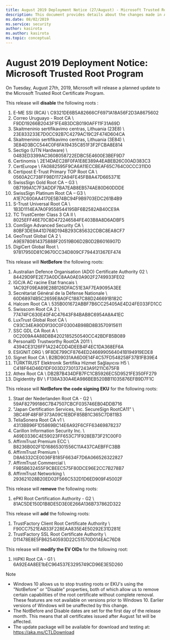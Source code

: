 ```yaml
---
title: August 2019 Deployment Notice (27/August) - Microsoft Trusted Root Program 
description: This document provides details about the changes made in August 2019 to the root store.
ms.date: 08/02/2019
ms.service: security
author: kasirota
ms.author: kasirota
ms.topic: conceptual
---
```


# August 2019 Deployment Notice: Microsoft Trusted Root Program

On Tuesday, August 27th, 2019, Microsoft will release a planned update to the Microsoft Trusted Root Certificate Program.

    
This release will **disable** the following roots :

1. E-ME SSI (RCA)	\ C9321DE6B5A82666CF6971A18A56F2D3A8675602
2. Correo Uruguayo - Root CA	\ F9DD19266B2043F1FE4B3DCB0190AFF11F31A69D
3. Skaitmeninio sertifikavimo centras, Lithuania (23E8)	\ 23E833233E7D0CC92B7C4279AC19C2F474D604CA
4. Skaitmeninio sertifikavimo centras, Lithuania (3E84)	\ 3E84D3BCC544C0F6FA19435C851F3F2FCBA8E814 
5. Sectigo (UTN Hardware)	\ 0483ED3399AC3608058722EDBC5E4600E3BEF9D7
6. Certinomis	\ 2E14DAEC28F0FA1E8E389A4EABEB26C00AD383C3
7. CertEurope	\ FA0882595F9CA6A11ECCBEAF65C764C0CCC311D0
8. Certipost E-Trust Primary TOP Root CA	\ 0560A2C738FF98D1172A94FE45FB8A47D665371E
9. SwissSign Gold Root CA – G3	\ 0B7199A1C7F3ADDF7BA7EAB8EB574AE80D60DDDE 
10. SwissSign Platinum Root CA – G3	\ A1E7C600AA4170E5B74BC94F9B9703EDC261B4B9
11. S-Trust Universal Root CA	\ 1B3D1114EA7A0F9558544195BF6B2582AB40CE9A
12. TC TrustCenter Class 3 CA II	\ 8025EFF46E70C8D472246584FE403B8A8D6ADBF5
13. ComSign Advanced Security CA	\ 80BF3DE9A41D768D194B293C85632CDBC8EA8CF7 
14. GeoTrust Global CA 2	\ A9E9780814375888F20519B06D2B0D2B6016907D
15. DigiCert Global Root	\ 97817950D81C9670CC34D809CF794431367EF474


This release will **NotBefore** the following roots:
1. Australian Defence Organisation (ADO) Certificate Authority 02	\ 84429D9FE2E73A0DC8AA0AE0A902F2749933FE02
2. IGC/A AC racine Etat francais	\ 1AC92F09EA89E28B126DFAC51E3AF7EA9095A3EE
3. Secrétariat Général de la Défense Nationale	\ 60D68974B5C2659E8A0FC1887C88D246691B182C
4. Halcom Root CA	\ 535B001672ABBF7B6CC25405AE4D24FE033FD1CC
5. Swisscom Root CA 2	\ 77474FC630E40F4C47643F84BAB8C6954A8A41EC
6. LuxTrust Global Root CA	\ C93C34EA90D9130C0F03004B98BD8B3570915611
7. SSC GDL CA Root A	\ 0C2009A4A88D8B4202185250540CC42BDFB5B089
8. PersonalID Trustworthy RootCA 2011	\ 4394CE3126FF1A224CDD4DEEB4F4EC1DA368EF6A
9. ESIGNIT.ORG	\ 9F8DE799CF8764ED2466990564041B194919EDE8
10. Signet Root CA	\ B2BD9031AA6D0E14F4C57FD548258F37B1FB39E4
11. TÜRKTRUST Elektronik Sertifika Hizmet Sağlayıcısı H5	\ C418F64D46D1DF003D2730137243A91211C675FB
12. Athex Root CA	\ DB2B7B434DFB7FC1CB5926EC5D9521FE350FF279
13. Digidentity BV	\ F138A330A4EA986BEB520BB11035876EFB9D7F1C

This release will **NotBefore the code signing EKU** for the following roots:

1. Staat der Nederlanden Root CA - G2	\ 59AF82799186C7B47507CBCF035746EB04DDB716
2. "Japan Certification Services, Inc. SecureSign RootCA11"	\ 3BC49F48F8F373A09C1EBDF85BB1C365C7D811B3
3. TeliaSonera Root CA v1	\ 4313BB96F1D5869BC14E6A92F6CFF63469878237
4. Carillon Information Security Inc.	\ A69E0336C4E59023FF653C71F928EB73F21C00F0
5. AffirmTrust Premium ECC	\ B8236B002F1D16865301556C11A437CAEBFFC3BB
6. AffirmTrust Premium	\ D8A6332CE0036FB185F6634F7D6A066526322827
7. AffirmTrust Commercial	\ F9B5B632455F9CBEEC575F80DCE96E2CC7B278B7
8. AffirmTrust Networking	\ 293621028B20ED02F566C532D1D6ED909F45002F


This release will **remove** the following roots: 
1. ePKI Root Certification Authority - G2	\ 81AC5DE150D1B8DE5D3E0E266A136B737862D322

This release will **add** the following roots: 
1. TrustFactory Client Root Certificate Authority \ F90CC7521EAB33F228EAA835E4E50292E31D281E
2. TrustFactory SSL Root Certificate Authority	\ D11478E8E5FB62540593D22C51570D014EAC76D8

This release will **modify the EV OIDs** for the following root: 
1. HiPKI Root CA - G1	\ 6A92E4A8EE1bEC964537E3295749CD96E3E5D260

   

>[!NOTE]
> * Windows 10 allows us to stop trusting roots or EKU's using the "NotBefore" or "Disable" properties, both of which allow us to remove certain capabilities of the root certificate without complete removal. These features are not available on versions prior to Windows 10. Earlier versions of Windows will be unaffected by this change. 
> * The NotBefore and Disable dates are set for the first day of the release month. This means that all certificates issued after August 1st will be affected.  
> * The update package will be available for download and testing at: <https://aka.ms/CTLDownload>
